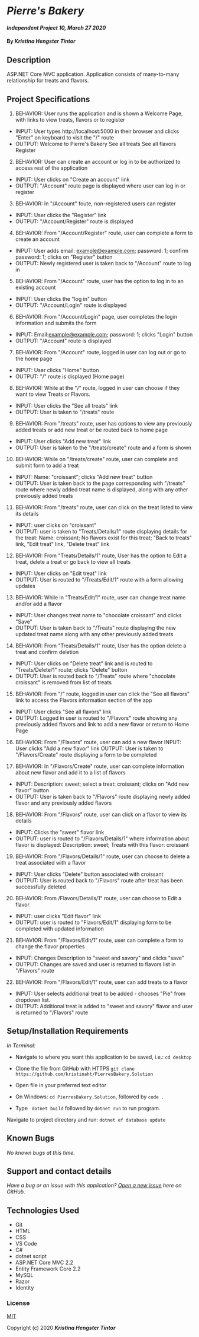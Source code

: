 # _Pierre's Bakery_

#### _Independent Project 10, March 27 2020_

#### By _**Kristina Hengster Tintor**_

## Description
ASP.NET Core MVC application. Application consists of many-to-many relationship for treats and flavors.

## Project Specifications

1. BEHAVIOR: User runs the application and is shown a Welcome Page, with links to view treats, flavors or to register
* INPUT: User types http://localhost:5000 in their browser and clicks "Enter" on keyboard to visit the "/" route
* OUTPUT:
  Welcome to Pierre's Bakery
  See all treats
  See all flavors
  Register

2. BEHAVIOR: User can create an account or log in to be authorized to access rest of the application
* INPUT: User clicks on "Create an account" link
* OUTPUT: "/Account" route page is displayed where user can log in or register 


3. BEHAVIOR: In "/Account" foute, non-registered users can register
* INPUT: User clicks the "Register" link
* OUTPUT: "/Account/Register" route is displayed

4. BEHAVIOR: From "/Account/Register" route, user can complete a form to create an account
* INPUT: User adds email: example@example.com; password: 1; confirm password: 1; clicks on "Register" button
* OUTPUT: Newly registered user is taken back to "/Account" route to log in


5. BEHAVIOR: From "/Account" route, user has the option to log in to an existing account
* INPUT: User clicks the "log in" button
* OUTPUT: "/Account/Login" route is displayed


6. BEHAVIOR: From "/Account/Login" page, user completes the login information and submits the form
* INPUT: Email:example@example.com; password: 1; clicks "Login" button
* OUTPUT: "/Account" route is displayed


7. BEHAVIOR: From "/Account" route, logged in user can log out or go to the home page
* INPUT: User clicks "Home" button
* OUTPUT: "/" route is displayed (Home page)


8. BEHAVIOR: While at the "/" route, logged in user can choose if they want to view Treats or Flavors.
* INPUT: User clicks the "See all treats" link
* OUTPUT: User is taken to "/treats" route


9. BEHAVIOR: From "/treats" route, user has options to view any previously added treats or add new treat or be routed back to home page
* INPUT: User clicks "Add new treat" link
* OUTPUT: User is taken to the "/treats/create" route and a form is shown


10. BEHAVIOR: While on "/treats/create" route, user can complete and submit form to add a treat
* INPUT: Name: "croissant"; clicks "Add new treat" button
* OUTPUT: User is taken back to the page corresponding with "/treats" route where newly added treat name is displayed, along with any other previously added treats


11. BEHAVIOR: From "/treats" route, user can click on the treat listed to view its details
* INPUT: user clicks on "croissant"
* OUTPUT: user is taken to "Treats/Details/1" route displaying details for the treat: Name: croissant; No flavors exist for this treat; "Back to treats" link, "Edit treat" link, "Delete treat" link


12. BEHAVIOR: From "Treats/Details/1" route, User has the option to Edit a treat, delete a treat or go back to view all treats
* INPUT: User clicks on "Edit treat" link
* OUTPUT: User is routed to "/Treats/Edit/1" route with a form allowing updates


13. BEHAVIOR: While in "Treats/Edit/1" route, user can change treat name and/or add a flavor
* INPUT: User changes treat name to "chocolate croissant" and clicks "Save"
* OUTPUT: User is taken back to "/Treats" route displaying the new updated treat name along with any other previously added treats


14. BEHAVIOR: From "Treats/Details/1" route, User has the option delete a treat and confirm deletion
* INPUT: User clicks on "Delete treat" link and is routed to "Treats/Delete/1" route; clicks "Delete" button
* OUTPUT: User is routed back to "/Treats" route where "chocolate croissant" is removed from list of treats


15. BEHAVIOR: From "/" route, logged in user can click the "See all flavors" link to access the Flavors information section of the app
* INPUT: User clicks "See all flavors" link
* OUTPUT: Logged in user is routed to "/Flavors" route showing any previously added flavors and link to add a new flavor or return to Home Page


16. BEHAVIOR: From "/Flavors" route, user can add a new flavor
INPUT: User clicks "Add a new flavor" link
OUTPUT: User is taken to "/Flavors/Create" route displaying a form to be completed


17. BEHAVIOR: In "/Flavors/Create" route, user can complete information about new flavor and add it to a list of flavors
* INPUT: Description: sweet; select a treat: croissant; clicks on "Add new flavor" button
* OUTPUT: User is taken back to "/Flavors" route displaying newly added flavor and any previously added flavors


18. BEHAVIOR: From "/Flavors" route, user can click on a flavor to view its details
* INPUT: Clicks the "sweet" flavor link
* OUTPUT: user is routed to "/Flavors/Details/1" where information about flavor is displayed: Description: sweet; Treats with this flavor: croissant

19. BEHAVIOR: From "/Flavors/Details/1" route, user can choose to delete a treat associated with a flavor
* INPUT: User clicks "Delete" button associated with croissant
* OUTPUT: User is routed back to "/Flavors" route after treat has been successfully deleted

20. BEHAVIOR: From /Flavors/Details/1" route, user can choose to Edit a flavor
* INPUT: user clicks "Edit flavor" link
* OUTPUT: user is routed to "Flavors/Edit/1" displaying form to be completed with updated information

21. BEHAVIOR: From "/Flavors/Edit/1" route, user can complete a form to change the flavor properties
* INPUT: Changes Description to "sweet and savory" and clicks "save"
* OUTPUT: Changes are saved and user is returned to flavors list in "/Flavors" route

22. BEHAVIOR: From "/Flavors/Edit/1" route, user can add treats to a flavor
* INPUT: User selects additional treat to be added - chooses "Pie" from dropdown list.
* OUTPUT: Additional treat is added to "sweet and savory" flavor and user is returned to "/Flavors" route




## Setup/Installation Requirements

_In Terminal:_

* Navigate to where you want this application to be saved, i.e.:
```cd desktop```
* Clone the file from GitHub with HTTPS
```git clone https://github.com/kristinaht/PierresBakery.Solution```
* Open file in your preferred text editor

* On Windows: ```cd PierresBakery.Solution```, followed by ```code .```
* Type ``` dotnet build``` followed by ```dotnet run``` to run program.

Navigate to project directory and run:
```dotnet ef database update```



## Known Bugs

_No known bugs at this time._

## Support and contact details

_Have a bug or an issue with this application? [Open a new issue](https://github.com/kristinaht/BakeryVendors.Solution) here on GitHub._

## Technologies Used

* Git
* HTML
* CSS
* VS Code
* C#
* dotnet script
* ASP.NET Core MVC 2.2
* Entity Framework Core 2.2
* MySQL
* Razor
* Identity

### License

[MIT](https://choosealicense.com/licenses/mit/)

Copyright (c) 2020 **_Kristina Hengster Tintor_**